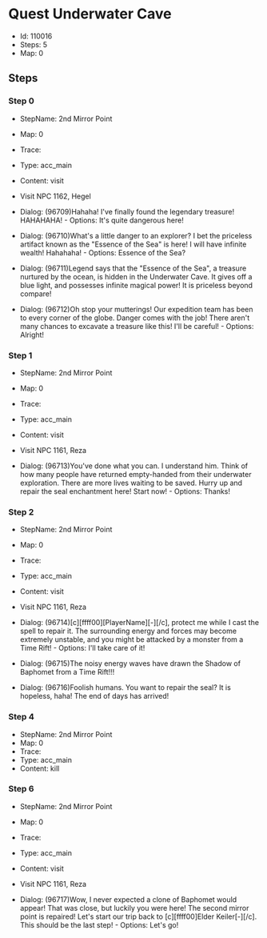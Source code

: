 # Quest Underwater Cave

- Id: 110016
- Steps: 5
- Map: 0

## Steps

### Step 0
- StepName:  2nd Mirror Point
- Map:  0
- Trace:  
- Type:  acc_main
- Content:  visit
- Visit NPC 1162, Hegel

- Dialog: (96709)Hahaha! I've finally found the legendary treasure! HAHAHAHA! - Options: It's quite dangerous here!
- Dialog: (96710)What's a little danger to an explorer? I bet the priceless artifact known as the "Essence of the Sea" is here! I will have infinite wealth! Hahahaha!  - Options: Essence of the Sea? 
- Dialog: (96711)Legend says that the "Essence of the Sea", a treasure nurtured by the ocean, is hidden in the Underwater Cave. It gives off a blue light, and possesses infinite magical power! It is priceless beyond compare! 
- Dialog: (96712)Oh stop your mutterings! Our expedition team has been to every corner of the globe. Danger comes with the job! There aren't many chances to excavate a treasure like this! I'll be careful! - Options: Alright!


### Step 1
- StepName:  2nd Mirror Point
- Map:  0
- Trace:  
- Type:  acc_main
- Content:  visit
- Visit NPC 1161, Reza

- Dialog: (96713)You've done what you can. I understand him. Think of how many people have returned empty-handed from their underwater exploration. There are more lives waiting to be saved. Hurry up and repair the seal enchantment here! Start now!  - Options: Thanks!


### Step 2
- StepName:  2nd Mirror Point
- Map:  0
- Trace:  
- Type:  acc_main
- Content:  visit
- Visit NPC 1161, Reza

- Dialog: (96714)[c][ffff00][PlayerName][-][/c], protect me while I cast the spell to repair it. The surrounding energy and forces may become extremely unstable, and you might be attacked by a monster from a Time Rift! - Options: I'll take care of it!
- Dialog: (96715)The noisy energy waves have drawn the Shadow of Baphomet from a Time Rift!!!
- Dialog: (96716)Foolish humans. You want to repair the seal? It is hopeless, haha! The end of days has arrived! 


### Step 4
- StepName:  2nd Mirror Point
- Map:  0
- Trace:  
- Type:  acc_main
- Content:  kill


### Step 6
- StepName:  2nd Mirror Point
- Map:  0
- Trace:  
- Type:  acc_main
- Content:  visit
- Visit NPC 1161, Reza

- Dialog: (96717)Wow, I never expected a clone of Baphomet would appear! That was close, but luckily you were here! The second mirror point is repaired! Let's start our trip back to [c][ffff00]Elder Keiler[-][/c]. This should be the last step!  - Options: Let's go!


